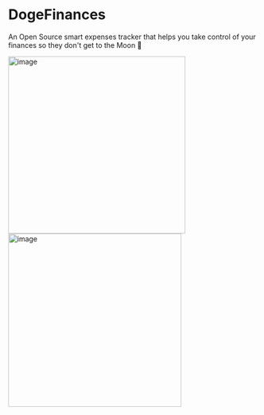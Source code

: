 # DogeFinances
An Open Source smart expenses tracker that helps you take control of your finances so they don't get to the Moon 🚀


<img width="356" alt="image" src="https://user-images.githubusercontent.com/30011041/170281720-eb14edc8-12eb-44b4-b9b4-75c708277103.png">
<img width="348" alt="image" src="https://user-images.githubusercontent.com/30011041/170281802-424019d5-ccf7-4ad5-956f-6b98c7e9b688.png">
